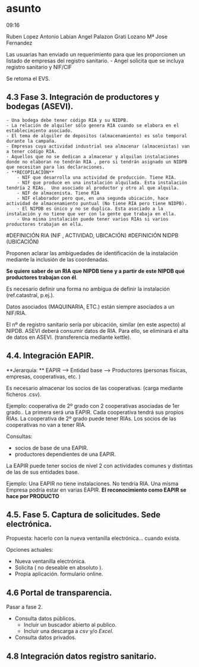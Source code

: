 # asunto
09:16

Ruben Lopez
Antonio Labian
Angel Palazon
Grati Lozano
Mª Jose Fernandez

 Las usuarias han enviado un requerimiento para que les proporcionen un listado de empresas del registro sanitario.
	- Angel solicita que se incluya registro sanitario y NIF/CIF

Se retoma el EVS.
## 4.3 Fase 3. Integración de productores y bodegas (ASEVI).
	- Una bodega debe tener código RIA y su NIDPB.
	- La relación de alquiler sólo genera RIA cuando se elabora en el establecimiento asociado.
	- El tema de alquiler de depositos (almacenamiento) es solo temporal durante la campaña.
	- Empresas cuya actividad industrial sea almacenar (almacenistas) van a tener código RIA.
	- Aquellos que no se dedican a almacenar y alquilan instalaciones donde no elaboran no tendrán RIA , pero si tendrán asignado un NIDPB que necesitan para las declaraciones.
	- **RECOPILACIÓN**
		- NIF que desarrolla una actividad de producción. Tiene RIA.
		- NIF que produce en una instalación alquilada. Esta instalación tendría 2 RIAs.  Uno asociado al productor y otro al que alquila.
		- NIF de almacenista. Tiene RIA
		- NIF elaborador pero que, en una segunda ubicación, hace actividad de almacenamiento puntual (No tiene RIA pero tiene NIDPB).
		- El NIPDB es único y no se duplica. Esta asociado a la instalación y no tiene que ver con la gente que trabaja en ella.
		- Una misma instalación puede tener varios RIAs si varios productores trabajan en ella.



#DEFINICIÓN  RIA (NIF , ACTIVIDAD, UBICACIÓN)
#DEFINICIÓN  NIDPB (UBICACIÓN)

Proponen aclarar las ambiguedades de identificación de la instalación mediante la inclusión de las coordenadas.


**Se quiere saber de un RIA que NIPDB tiene y a partir de este NIPDB qué productores trabajan con él**.

Es necesario definir una forma no ambigua de definir la instalación (ref.catastral, p.ej.).

Datos asociados (MAQUINARIA, ETC.) están siempre asociados a un NIF/RIA.

El nº de registro sanitario sería por ubicación, similar (en este aspecto) al NIPDB.
ASEVI deberá consumir datos de RIA. Para ello, se eliminará el alta de datos en ASEVI. (transferencia mediante kettle).


## 4.4. Integración EAPIR.

**Jerarquía: **
EAPIR --> Entidad base --> Productores (personas físicas, empresas, cooperativas, etc. )

Es necesario almacenar los socios de las cooperativas. (carga mediante ficheros .csv).

Ejemplo: cooperativa de 2º grado con 2 cooperativas asociadas de  1er grado.. La primera será una EAPIR.
Cada cooperativa tendrá sus propios RIAs.
La cooperativa de 2º grado puede tener RIAs.
Los socios de las cooperativas no van a tener RIA.

Consultas: 
- socios de base de una EAPIR.
- productores dependientes de una EAPIR.

La EAPIR puede tener socios de nivel 2 con actividades comunes y distintas de las de sus entidades base.

Ejemplo: Una EAPIR no tiene instalaciones. No tendría RIA. 
Una misma Empresa podría estar en varias EAPIR.
**El reconocimiento como EAPIR se hace por PRODUCTO**

## 4.5. Fase 5. Captura de solicitudes. Sede electrónica.

 Propuesta: hacerlo con la nueva ventanilla electrónica... cuando exista.

Opciones actuales:
- Nueva ventanilla electrónica.
- Solicita ( no deseable en absoluto ).
- Propia aplicación. formulario online.


## 4.6 Portal de transparencia.
Pasar a fase 2.
- Consulta datos públicos.
	- Incluir un buscador abierto al publico.
	- Incluir una descarga a *csv* y/o *Excel.*
- Consulta datos privados.
	
## 4.8 Integración datos registro sanitario.

